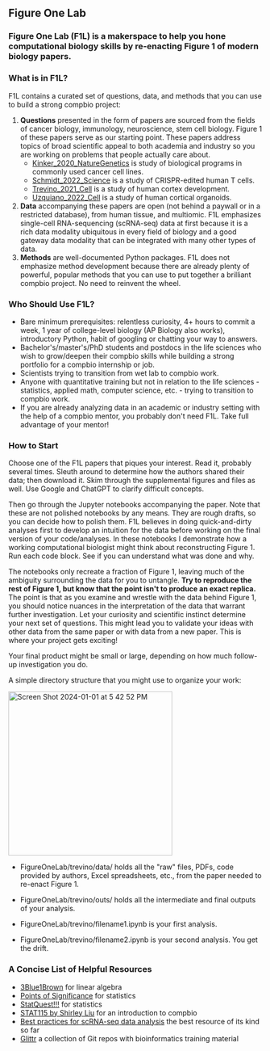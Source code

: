 ## **Figure One Lab**

### **Figure One Lab** (**F1L**) is a makerspace to help you hone computational biology skills by re-enacting Figure 1 of modern biology papers.

### **What is in F1L?**

F1L contains a curated set of questions, data, and methods that you can use to build a strong compbio project:
1. **Questions** presented in the form of papers are sourced from the fields of cancer biology, immunology, neuroscience, stem cell biology. Figure 1 of these papers serve as our starting point. These papers address topics of broad scientific appeal to both academia and industry so you are working on problems that people actually care about.
   - [Kinker_2020_NatureGenetics](https://www.ncbi.nlm.nih.gov/pmc/articles/PMC8135089/) is study of biological programs in commonly used cancer cell lines.
   - [Schmidt_2022_Science](https://www.science.org/doi/10.1126/science.abj4008) is a study of CRISPR-edited human T cells.
   - [Trevino_2021_Cell](https://www.sciencedirect.com/science/article/pii/S0092867421009429) is a study of human cortex development.
   - [Uzquiano_2022_Cell](https://www.sciencedirect.com/science/article/pii/S0092867422011680) is a study of human cortical organoids.
2. **Data** accompanying these papers are open (not behind a paywall or in a restricted database), from human tissue, and multiomic. F1L emphasizes single-cell RNA-sequencing (scRNA-seq) data at first because it is a rich data modality ubiquitous in every field of biology and a good gateway data modality that can be integrated with many other types of data.
3. **Methods** are well-documented Python packages. F1L does not emphasize method development because there are already plenty of powerful, popular methods that you can use to put together a brilliant compbio project. No need to reinvent the wheel.

### **Who Should Use F1L?**

- Bare minimum prerequisites: relentless curiosity, 4+ hours to commit a week, 1 year of college-level biology (AP Biology also works), introductory Python, habit of googling or chatting your way to answers.
- Bachelor's/master's/PhD students and postdocs in the life sciences who wish to grow/deepen their compbio skills while building a strong portfolio for a compbio internship or job.
- Scientists trying to transition from wet lab to compbio work.
- Anyone with quantitative training but not in relation to the life sciences - statistics, applied math, computer science, etc. - trying to transition to compbio work.
- If you are already analyzing data in an academic or industry setting with the help of a compbio mentor, you probably don't need F1L. Take full advantage of your mentor!

### **How to Start**

Choose one of the F1L papers that piques your interest. Read it, probably several times. Sleuth around to determine how the authors shared their data; then download it. Skim through the supplemental figures and files as well. Use Google and ChatGPT to clarify difficult concepts.

Then go through the Jupyter notebooks accompanying the paper. Note that these are not polished notebooks by any means. They are rough drafts, so you can decide how to polish them. F1L believes in doing quick-and-dirty analyses first to develop an intuition for the data before working on the final version of your code/analyses. In these notebooks I demonstrate how a working computational biologist might think about reconstructing Figure 1. Run each code block. See if you can understand what was done and why.

The notebooks only recreate a fraction of Figure 1, leaving much of the ambiguity surrounding the data for you to untangle. **Try to reproduce the rest of Figure 1, but know that the point isn't to produce an exact replica.** The point is that as you examine and wrestle with the data behind Figure 1, you should notice nuances in the interpretation of the data that warrant further investigation. Let your curiosity and scientific instinct determine your next set of questions. This might lead you to validate your ideas with other data from the same paper or with data from a new paper. This is where your project gets exciting!

Your final product might be small or large, depending on how much follow-up investigation you do.

A simple directory structure that you might use to organize your work:

<img width="325" alt="Screen Shot 2024-01-01 at 5 42 52 PM" src="https://github.com/deanslee/FigureOneLab/assets/35471368/43a129e4-fa33-469a-9206-f07d9854f071">

- FigureOneLab/trevino/data/ holds all the "raw" files, PDFs, code provided by authors, Excel spreadsheets, etc., from the paper needed to re-enact Figure 1.

- FigureOneLab/trevino/outs/ holds all the intermediate and final outputs of your analysis.

- FigureOneLab/trevino/filename1.ipynb is your first analysis.

- FigureOneLab/trevino/filename2.ipynb is your second analysis. You get the drift.

### **A Concise List of Helpful Resources**
- [3Blue1Brown](https://www.youtube.com/c/3blue1brown) for linear algebra
- [Points of Significance](https://www.nature.com/collections/qghhqm/pointsofsignificance) for statistics
- [StatQuest!!!](https://statquest.org/) for statistics
- [STAT115 by Shirley Liu](https://www.youtube.com/playlist?list=PLeB-Dlq-v6tY3QLdQBA7rwb4a7fK9mLpv) for an introduction to compbio
- [Best practices for scRNA-seq data analysis](https://www.sc-best-practices.org/preamble.html) the best resource of its kind so far
- [Glittr](https://glittr.org/?per_page=25&sort_by=stargazers&sort_direction=desc) a collection of Git repos with bioinformatics training material
